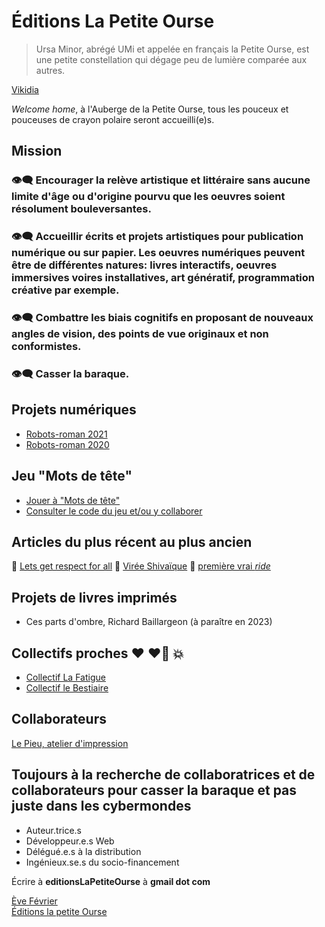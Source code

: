 # Éditions La Petite Ourse

> Ursa Minor, abrégé UMi et appelée en français la Petite Ourse, est une petite constellation qui dégage peu de lumière comparée aux autres. 

  [Vikidia](https://fr.vikidia.org/wiki/Petite_Ourse)

_Welcome home_, à l'Auberge de la Petite Ourse, tous les pouceux et pouceuses de crayon polaire seront accueilli(e)s.

## Mission
### 👁️‍🗨️ Encourager la relève artistique et littéraire sans aucune limite d'âge ou d'origine pourvu que les oeuvres soient résolument bouleversantes.

### 👁️‍🗨️ Accueillir écrits et projets artistiques pour publication numérique ou sur papier. Les oeuvres numériques peuvent être de différentes natures: livres interactifs, oeuvres immersives voires installatives, art génératif, programmation créative par exemple.
### 👁️‍🗨️ Combattre les biais cognitifs en proposant de nouveaux angles de vision, des points de vue originaux et non conformistes.
### 👁️‍🗨️ Casser la baraque.

## Projets numériques
- [Robots-roman 2021](https://evefevrier.github.io/robots-roman/)
- [Robots-roman 2020](https://evefevrier.github.io/robots-roman/2020/)  

## Jeu "Mots de tête"
- [Jouer à "Mots de tête"](https://evefevrier.github.io/wordle/)
- [Consulter le code du jeu et/ou y collaborer](https://github.com/evefevrier/wordle)

## Articles du plus récent au plus ancien
🥷 [Lets get respect for all](letsgetreal.md)
🥷 [Virée Shivaïque](short-expedition-01.md)
🥷 [première vrai *ride*](first-roadtrip.md)


## Projets de livres imprimés
- Ces parts d'ombre, Richard Baillargeon (à paraître en 2023) 

## Collectifs proches ❤️ ❤️‍🔥 💥
- [Collectif La Fatigue](https://www.facebook.com/editionslafatigue)
- [Collectif le Bestiaire](https://www.facebook.com/Collectif-Le-Bestiaire-110584058092835)

## Collaborateurs
[Le Pieu, atelier d'impression](https://www.facebook.com/atelierlepieu)

## Toujours à la recherche de collaboratrices et de collaborateurs pour casser la baraque et pas juste dans les cybermondes
- Auteur.trice.s
- Développeur.e.s Web
- Délégué.e.s à la distribution
- Ingénieux.se.s du socio-financement  

Écrire à __editionsLaPetiteOurse__ à __gmail dot com__    
  
  
[Ève Février](mailto:editionsLaPetiteOurse@gmail.com)  
[Éditions la petite Ourse](https://evefevrier.github.io/editions-la-petite-ourse/)
 

